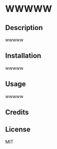 
   # WWWWW

   ## Description

   wwwww

   ## Installation

   wwwww

   ## Usage

   wwwww

   ## Credits

   

   ## License

   MIT

   